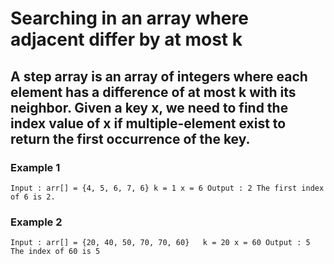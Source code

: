 # Searching in an array where adjacent differ by at most k
## A step array is an array of integers where each element has a difference of at most k with its neighbor. Given a key x, we need to find the index value of x if multiple-element exist to return the first occurrence of the key.

### Example 1

`Input : arr[] = {4, 5, 6, 7, 6}
           k = 1
           x = 6
Output : 2
The first index of 6 is 2.`

### Example 2
`Input : arr[] = {20, 40, 50, 70, 70, 60}  
          k = 20
          x = 60
Output : 5
The index of 60 is 5`